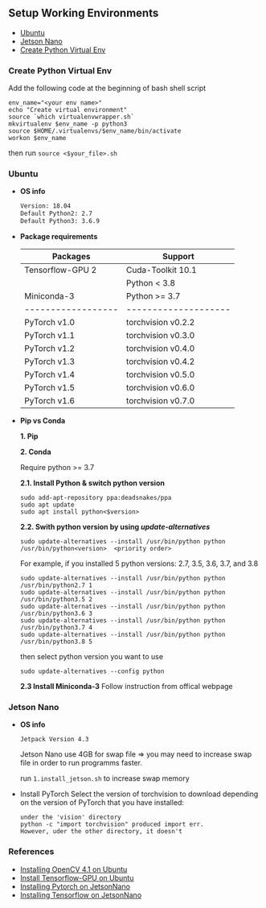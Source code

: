 ## Setup Working Environments
 * [Ubuntu](#ubuntu)
 * [Jetson Nano](#jetson-nano)
 * [Create Python Virtual Env](*create-python-virtual-env)


### Create Python Virtual Env
 Add the following code at the beginning of bash shell script
 ```
 env_name="<your env name>"
 echo "Create virtual environment"
 source `which virtualenvwrapper.sh`
 mkvirtualenv $env_name -p python3
 source $HOME/.virtualenvs/$env_name/bin/activate
 workon $env_name
 ```
 then run ```source <$your_file>.sh```
 
### Ubuntu
 * **OS info**
   ``` bash
   Version: 18.04
   Default Python2: 2.7
   Default Python3: 3.6.9
   ```
 * **Package requirements**

   | Packages         | Support            |
   |------------------|--------------------|
   | Tensorflow-GPU 2 | Cuda-Toolkit 10.1  |
   |                  | Python < 3.8       |
   | Miniconda-3      | Python >= 3.7      |
   |------------------|--------------------|
   |PyTorch v1.0      | torchvision v0.2.2 |
   |PyTorch v1.1      | torchvision v0.3.0 |
   |PyTorch v1.2      | torchvision v0.4.0 |
   |PyTorch v1.3      | torchvision v0.4.2 |
   |PyTorch v1.4      | torchvision v0.5.0 |
   |PyTorch v1.5      | torchvision v0.6.0 |
   |PyTorch v1.6      | torchvision v0.7.0 |

 * **Pip vs Conda**

   **1. Pip**

   **2. Conda**
     
     Require python >= 3.7

     **2.1. Install Python & switch python version**
      ```
      sudo add-apt-repository ppa:deadsnakes/ppa
      sudo apt update
      sudo apt install python<$version>
      ```
     **2.2. Swith python version by using <i>update-alternatives</i>**
      ```
      sudo update-alternatives --install /usr/bin/python python /usr/bin/python<version>  <priority order>
      ```

      For example, if you installed 5 python versions: 2.7, 3.5, 3.6, 3.7, and 3.8

      ```
      sudo update-alternatives --install /usr/bin/python python /usr/bin/python2.7 1
      sudo update-alternatives --install /usr/bin/python python /usr/bin/python3.5 2
      sudo update-alternatives --install /usr/bin/python python /usr/bin/python3.6 3
      sudo update-alternatives --install /usr/bin/python python /usr/bin/python3.7 4
      sudo update-alternatives --install /usr/bin/python python /usr/bin/python3.8 5
     ```
     then select python version you want to use
     ```
     sudo update-alternatives --config python
     ```

     **2.3 Install Miniconda-3**
      Follow instruction from offical webpage

### Jetson Nano
 * **OS info**
   ```
   Jetpack Version 4.3
   ```

   Jetson Nano use 4GB for swap file => you may need to increase swap file in order to run programms faster.

   run ```1.install_jetson.sh``` to increase swap memory

 * Install PyTorch
   Select the version of torchvision to download depending on the version of PyTorch that you have installed:

   ```
   under the 'vision' directory
   python -c "import torchvision" produced import err.
   However, uder the other directory, it doesn't
   ```
   

### References
 * [Installing OpenCV 4.1 on Ubuntu](https://cv-tricks.com/installation/opencv-4-1-ubuntu18-04/)
 * [Install Tensorflow-GPU on Ubuntu](https://www.tensorflow.org/install/source#tested_build_configurations)
 * [Installing Pytorch on JetsonNano](https://forums.developer.nvidia.com/t/pytorch-for-jetson-nano-version-1-6-0-now-available/72048)
 * [Installing Tensorflow on JetsonNano](https://docs.nvidia.com/deeplearning/frameworks/install-tf-jetson-platform-release-notes/tf-jetson-rel.html#tf-jetson-rel)